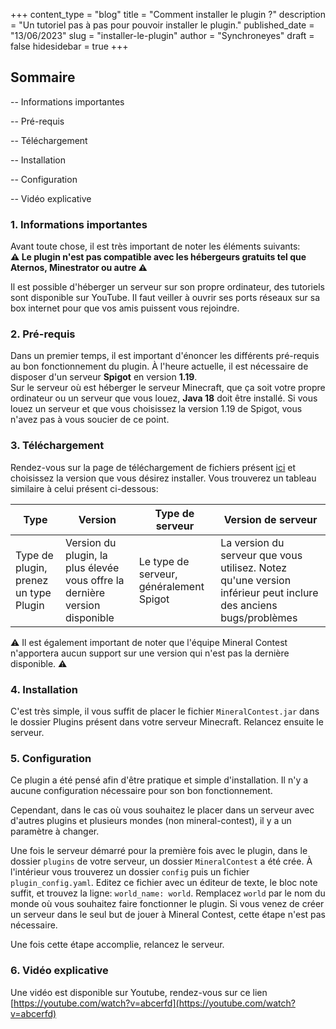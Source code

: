 +++
content_type = "blog"
title = "Comment installer le plugin ?"
description = "Un tutoriel pas à pas pour pouvoir installer le plugin."
published_date = "13/06/2023"
slug = "installer-le-plugin"
author = "Synchroneyes"
draft = false
hidesidebar = true
+++

## Sommaire 

-- Informations importantes

-- Pré-requis

-- Téléchargement

-- Installation

-- Configuration

-- Vidéo explicative

### 1. Informations importantes
Avant toute chose, il est très important de noter les éléments suivants: <br />
**⚠️ Le plugin n'est pas compatible avec les hébergeurs gratuits tel que Aternos, Minestrator ou autre ⚠️**

Il est possible d'héberger un serveur sur son propre ordinateur, des tutoriels sont disponible sur YouTube. Il faut veiller à ouvrir ses ports réseaux sur sa box internet pour que vos amis puissent vous rejoindre.

### 2. Pré-requis

Dans un premier temps, il est important d'énoncer les différents pré-requis au bon fonctionnement du plugin. À l'heure actuelle, il est nécessaire de disposer d'un serveur **Spigot** en version **1.19**. <br />
Sur le serveur où est héberger le serveur Minecraft, que ça soit votre propre ordinateur ou un serveur que vous louez, **Java 18** doit être installé. Si vous louez un serveur et que vous choisissez la version 1.19 de Spigot, vous n'avez pas à vous soucier de ce point.

### 3. Téléchargement

Rendez-vous sur la page de téléchargement de fichiers présent [ici](/files/) et choisissez la version que vous désirez installer.
Vous trouverez un tableau similaire à celui présent ci-dessous: <br />

|Type| Version | Type de serveur | Version de serveur |
|--|--|--|--|
| Type de plugin, prenez un type Plugin | Version du plugin, la plus élevée vous offre la dernière version disponible | Le type de serveur, généralement Spigot | La version du serveur que vous utilisez. Notez qu'une version inférieur peut inclure des anciens bugs/problèmes |


⚠️ Il est également important de noter que l'équipe Mineral Contest n'apportera aucun support sur une version qui n'est pas la dernière disponible. ⚠️

### 4. Installation

C'est très simple, il vous suffit de placer le fichier `MineralContest.jar` dans le dossier Plugins présent dans votre serveur Minecraft.
Relancez ensuite le serveur.

### 5. Configuration

Ce plugin a été pensé afin d'être pratique et simple d'installation. Il n'y a aucune configuration nécessaire pour son bon fonctionnement. <br />

Cependant, dans le cas où vous souhaitez le placer dans un serveur avec d'autres plugins et plusieurs mondes (non mineral-contest), il y a un paramètre à changer.

Une fois le serveur démarré pour la première fois avec le plugin, dans le dossier `plugins` de votre serveur, un dossier `MineralContest` a été crée. À l'intérieur vous trouverez un dossier `config` puis un fichier `plugin_config.yaml`. Editez ce fichier avec un éditeur de texte, le bloc note suffit, et trouvez la ligne: `world_name: world`. Remplacez `world` par le nom du monde où vous souhaitez faire fonctionner le plugin. Si vous venez de créer un serveur dans le seul but de jouer à Mineral Contest, cette étape n'est pas nécessaire.

Une fois cette étape accomplie, relancez le serveur.

### 6. Vidéo explicative

Une vidéo est disponible sur Youtube, rendez-vous sur ce lien [https://youtube.com/watch?v=abcerfd](https://youtube.com/watch?v=abcerfd)